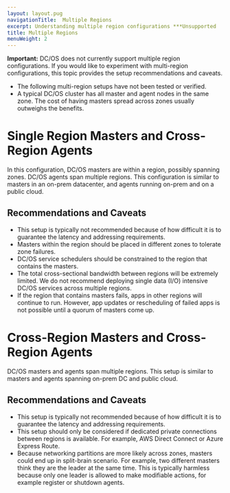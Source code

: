 ```yaml
---
layout: layout.pug
navigationTitle:  Multiple Regions
excerpt: Understanding multiple region configurations ***Unsupported
title: Multiple Regions
menuWeight: 2
---
```

<!-- The source repo for this topic is https://github.com/dcos/dcos-docs-site -->

**Important:** DC/OS does not currently support multiple region configurations. If you would like to experiment with multi-region configurations, this topic provides the setup recommendations and caveats.

- The following multi-region setups have not been tested or verified.
- A typical DC/OS cluster has all master and agent nodes in the same zone. The cost of having masters spread across zones usually outweighs the benefits.

# Single Region Masters and Cross-Region Agents
In this configuration, DC/OS masters are within a region, possibly spanning zones. DC/OS agents span multiple regions. This configuration is similar to masters in an on-prem datacenter, and agents running on-prem and on a public cloud.

## Recommendations and Caveats

- This setup is typically not recommended because of how difficult it is to guarantee the latency and addressing requirements.
- Masters within the region should be placed in different zones to tolerate zone failures.
- DC/OS service schedulers should be constrained to the region that contains the masters.
- The total cross-sectional bandwidth between regions will be extremely limited. We do not recommend deploying single data (I/O) intensive DC/OS services across multiple regions.
- If the region that contains masters fails, apps in other regions will continue to run. However, app updates or rescheduling of failed apps is not possible until a quorum of masters come up.


# Cross-Region Masters and Cross-Region Agents
DC/OS masters and agents span multiple regions. This setup is similar to masters and agents spanning on-prem DC and public cloud.

## Recommendations and Caveats

- This setup is typically not recommended because of how difficult it is to guarantee the latency and addressing requirements.
- This setup should only be considered if dedicated private connections between regions is available. For example, AWS Direct Connect or Azure Express Route.
- Because networking partitions are more likely across zones, masters could end up in split-brain scenario. For example, two different masters think they are the leader at the same time. This is typically harmless because only one leader is allowed to make modifiable actions, for example register or shutdown agents.
